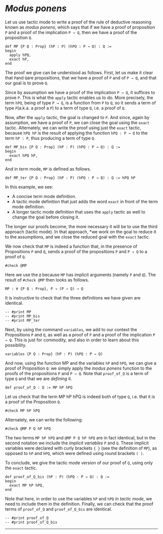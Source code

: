 
# ***Modus ponens***

Let us use tactic mode to write a proof of the rule of deductive reasoning known as *modus ponens*, which says that if we have a proof of proposition `P` and a proof of the implication `P → Q`, then we have a proof of the proposition `Q`.

```lean
def MP {P Q : Prop} (hP : P) (hPQ : P → Q) : Q :=
begin
  apply hPQ,
  exact hP,
end
```

The proof we give can be understood as follows. First, let us make it clear that `P`and `Q`are propositions, that we have a proof of `P` and of `P → Q`, and that our goal is to prove `Q`.

Since by assumption we have a proof of the implication `P → Q`, it suffices to prove `P`. This is what the `apply` tactic enables us to do. More precisely, the term `hPQ`, being of type `P → Q`, is a function from `P` to `Q`, so it sends a term of type `P`(a.k.a. a proof a `P`) to a term of type `Q`, i.e. a proof of `Q`.

Now, after the `apply` tactic, the goal is changed to `P`. And since, again by assumption, we have a proof of `P`, we can close the goal using the `exact` tactic. Alternately, we can write the proof using just the `exact` tactic, because `hPQ hP` is the result of applying the function `hPQ : P → Q` to the term `hP : P`, thus producing a term of type `Q`.

```lean
def MP_bis {P Q : Prop} (hP : P) (hPQ : P → Q) : Q :=
begin
  exact hPQ hP,
end
```

And in term mode, `MP` is defined as follows.

```lean
def MP_ter {P Q : Prop} (hP : P) (hPQ : P → Q) : Q := hPQ hP
```

In this example, we see:

* A concise term mode definition.
* A tactic mode definition that just adds the word `exact` in front of the term mode definition.
* A longer tactic mode definition that uses the `apply` tactic as well to change the goal before closing it.

The longer our proofs become, the more necessary it will be to use the third approach (tactic mode). In that approach, *we work on the goal to reduce it to the assumptions, and we close the reduced goal with the `exact` tactic.

We now check that `MP` is indeed a function that, in the presence of Propositions `P` and `Q`, sends a proof of the propositions `P` and `P → Q` to a proof of `Q`.

```lean
#check @MP
```

Here we use the `@` because `MP` has implicit arguments (namely `P` and `Q`). The result of `#check @MP` then looks as follows.

```lean
MP : ∀ {P Q : Prop}, P → (P → Q) → Q
```

It is instructive to check that the three definitions we have given are identical.

```lean
-- #print MP
-- #print MP_bis
-- #print MP_ter
```

Next, by using the command `variables`, we add to our context the Propositions `P` and `Q`, as well as a proof of `P` and a proof of the implication `P → Q`.  This is just for commodity, and also in order to learn about this possibility.

```lean
variables {P Q : Prop} (hP : P) (hPQ : P → Q)
```

And now, using the function MP and the variables `hP` and `hPQ`, we can give a proof of Proposition `Q`: we simply apply the *modus ponens* function to the proofs of the propositions `P` and `P → Q`. Note that `proof_of_Q` is a term of type `Q` and that we are *defining* it.

```lean
def proof_of_Q : Q := MP hP hPQ
```

Let us check that the term MP hP hPQ is indeed both of type `Q`, i.e. that it is a proof of the Proposition `Q`.

```lean
#check MP hP hPQ
```

Alternately, we can write the following:

```lean
#check @MP P Q hP hPQ
```

The two terms `MP hP hPQ` and `@MP P Q hP hPQ` are in fact identical, but in the second notation we include the *implicit variables* `P` and `Q`. These implicit variables were declared with curly brackets `{ }` (see the definition of `MP`), as opposed to `hP` and `hPQ`, which were defined using round brackets `( )`.

To conclude, we give the tactic mode version of our proof of `Q`, using only the `exact` tactic.

```lean
def proof_of_Q_bis (hP : P) (hPQ : P → Q) : Q :=
begin
  exact MP hP hPQ,
end
```

Note that here, in order to use the variables `hP` and `hPQ` *in tactic mode*, we need to include them in the definition. Finally, we can check that the proof terms of `proof_of_Q` and `proof_of_Q_bis` are identical.

```lean
-- #print proof_of_Q
-- #print proof_of_Q_bis
````

---

